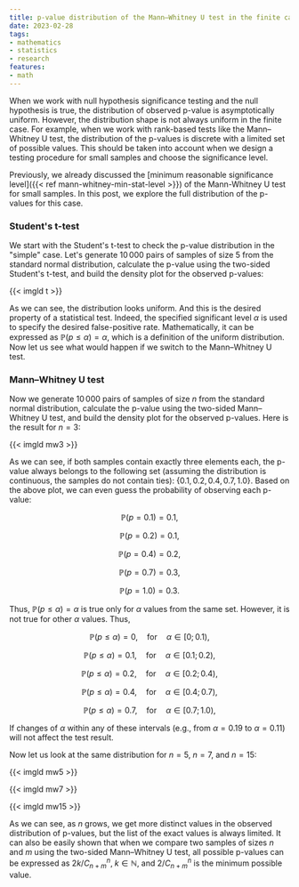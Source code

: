 ```yaml
---
title: p-value distribution of the Mann–Whitney U test in the finite case
date: 2023-02-28
tags:
- mathematics
- statistics
- research
features:
- math
---
```


When we work with null hypothesis significance testing and the null hypothesis is true,
  the distribution of observed p-value is asymptotically uniform.
However, the distribution shape is not always uniform in the finite case.
For example, when we work with rank-based tests like the Mann–Whitney U test,
  the distribution of the p-values is discrete with a limited set of possible values.
This should be taken into account when we design a testing procedure for small samples
  and choose the significance level.

Previously, we already discussed the [minimum reasonable significance level]({{< ref mann-whitney-min-stat-level >}})
  of the Mann-Whitney U test for small samples.
In this post, we explore the full distribution of the p-values for this case.

<!--more-->

### Student's t-test

We start with the Student's t-test to check the p-value distribution in the "simple" case.
Let's generate $10\,000$ pairs of samples of size $5$ from the standard normal distribution,
  calculate the p-value using the two-sided Student's t-test,
  and build the density plot for the observed p-values:

{{< imgld t >}}

As we can see, the distribution looks uniform.
And this is the desired property of a statistical test.
Indeed, the specified significant level $\alpha$ is used to specify the desired false-positive rate.
Mathematically, it can be expressed as $\mathbb{P}(p \leq \alpha) = \alpha$,
  which is a definition of the uniform distribution.
Now let us see what would happen if we switch to the Mann–Whitney U test.

### Mann–Whitney U test

Now we generate $10\,000$ pairs of samples of size $n$ from the standard normal distribution,
  calculate the p-value using the two-sided Mann–Whitney U test,
  and build the density plot for the observed p-values.
Here is the result for $n=3$:

{{< imgld mw3 >}}

As we can see, if both samples contain exactly three elements each,
   the p-value always belongs to the following set
  (assuming the distribution is continuous, the samples do not contain ties):
  $\{ 0.1, 0.2, 0.4, 0.7, 1.0 \}$.
Based on the above plot, we can even guess the probability of observing each p-value:

$$
\mathbb{P}(p = 0.1) = 0.1,
$$

$$
\mathbb{P}(p = 0.2) = 0.1,
$$

$$
\mathbb{P}(p = 0.4) = 0.2,
$$

$$
\mathbb{P}(p = 0.7) = 0.3,
$$

$$
\mathbb{P}(p = 1.0) = 0.3.
$$

Thus, $\mathbb{P}(p \leq \alpha) = \alpha$ is true only for $\alpha$ values from the same set.
However, it is not true for other $\alpha$ values.
Thus,

$$
\mathbb{P}(p \leq \alpha) = 0,\quad\textrm{for}\quad \alpha \in [0;0.1),
$$

$$
\mathbb{P}(p \leq \alpha) = 0.1,\quad\textrm{for}\quad \alpha \in [0.1;0.2),
$$

$$
\mathbb{P}(p \leq \alpha) = 0.2,\quad\textrm{for}\quad \alpha \in [0.2;0.4),
$$

$$
\mathbb{P}(p \leq \alpha) = 0.4,\quad\textrm{for}\quad \alpha \in [0.4;0.7),
$$

$$
\mathbb{P}(p \leq \alpha) = 0.7,\quad\textrm{for}\quad \alpha \in [0.7;1.0),
$$

If changes of $\alpha$ within any of these intervals (e.g., from $\alpha = 0.19$ to $\alpha = 0.11$)
  will not affect the test result.

Now let us look at the same distribution for $n=5$, $n=7$, and $n=15$:

{{< imgld mw5 >}}

{{< imgld mw7 >}}

{{< imgld mw15 >}}

As we can see, as $n$ grows, we get more distinct values in the observed distribution of p-values,
  but the list of the exact values is always limited.
It can also be easily shown that when we compare two samples of sizes $n$ and $m$ using
  the two-sided Mann–Whitney U test, all possible p-values can be expressed as
  $2k/C_{n+m}^n,\;k\in \mathbb{N}$, and $2/C_{n+m}^n$ is the minimum possible value.